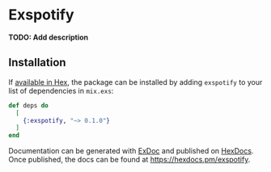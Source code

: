 # Exspotify

**TODO: Add description**

## Installation

If [available in Hex](https://hex.pm/docs/publish), the package can be installed
by adding `exspotify` to your list of dependencies in `mix.exs`:

```elixir
def deps do
  [
    {:exspotify, "~> 0.1.0"}
  ]
end
```

Documentation can be generated with [ExDoc](https://github.com/elixir-lang/ex_doc)
and published on [HexDocs](https://hexdocs.pm). Once published, the docs can
be found at <https://hexdocs.pm/exspotify>.

